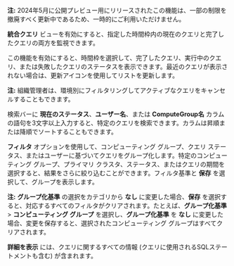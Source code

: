 **注:** 2024年5月に公開プレビュー用にリリースされたこの機能は、一部の制限を撤廃すべく更新中であるため、一時的にご利用いただけません。

**統合クエリ** ビューを有効にすると、指定した時間枠内の現在のクエリと完了したクエリの両方を監視できます。

この機能を有効にすると、時間枠を選択して、完了したクエリ、実行中のクエリ、または失敗したクエリのステータスを表示できます。最近のクエリが表示されない場合は、更新アイコンを使用してリストを更新します。

**注:** 組織管理者は、環境別にフィルタリングしてアクティブなクエリをキャンセルすることもできます。

検索バーに **現在のステータス**、**ユーザー名**、または **ComputeGroup名** カラムの語句を3文字以上入力すると、特定のクエリを検索できます。カラムは昇順または降順でソートすることもできます。

**フィルタ** オプションを使用して、コンピューティング グループ、クエリ ステータス、またはユーザーに基づいてクエリをグループ化します。特定のコンピューティング グループ、プライマリ クラスタ、ステータス、またはクエリの期間を選択すると、結果をさらに絞り込むことができます。フィルタ基準と **保存** を選択して、グループを表示します。

**注:** **グループ化基準** の選択をカテゴリから **なし** に変更した場合、**保存** を選択すると、対応するすべてのフィルタがクリアされます。たとえば、**グループ化基準** \> **コンピューティング グループ** を選択し、**グループ化基準** を **なし** に変更した場合、変更を保存すると、選択されたコンピューティング グループはすべてクリアされます。

**詳細を表示** には、クエリに関するすべての情報 (クエリに使用されるSQLステートメントも含む) が含まれます。
